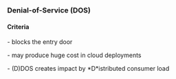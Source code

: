### Denial-of-Service (DOS)

#### Criteria

<p class="fragment fade-in">
    - blocks the entry door
</p>

<p class="fragment fade-in">
    - may produce huge cost in cloud deployments
</p>

<p class="fragment fade-in">
    - (D)DOS creates impact by *D*istributed consumer load
</p>